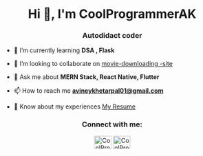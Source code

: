 
<h1 align="center">Hi 👋, I'm CoolProgrammerAK</h1>
<h3 align="center">Autodidact coder</h3>

- 🌱 I’m currently learning **DSA , Flask**

- 👯 I’m looking to collaborate on [movie-downloading -site](https://github.com/CoolProgrammerAK/filmyzone)

- 💬 Ask me about **MERN Stack, React Native, Flutter**

- 📫 How to reach me **avineykhetarpal01@gmail.com**

- 📄 Know about my experiences [My Resume](https://drive.google.com/file/d/19LniAsCCV9G8TEoSDCyEea3_p3dni3Da/view?usp=sharing)


<h3 align="center">Connect with me:</h3>
<p align="center">
<a href="https://twitter.com/aviney_01" target="blank"><img align="center" src="https://raw.githubusercontent.com/rahuldkjain/github-profile-readme-generator/master/src/images/icons/Social/twitter.svg" alt="CoolProgrammerAK" height="30" width="40" /></a>
<a href="https://www.linkedin.com/in/aviney-khetarpal-6906591b6/" target="blank"><img align="center" src="https://raw.githubusercontent.com/rahuldkjain/github-profile-readme-generator/master/src/images/icons/Social/linked-in-alt.svg" alt="CoolProgrammerAK" height="30" width="40" /></a>
</p>

